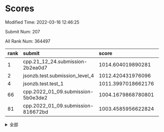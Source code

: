 # Scores

Modified Time: 2022-03-16 12:46:25

Submit Num: 207

All Rank Num: 364497

| rank |               submit               |       score        |       sigma        | pk_num |
| :--- | :--------------------------------- | :----------------- | :----------------- | :----- |
| 1    | cpp.21_12_24.submission-2b2ea0d7   | 1014.604019890281  | 0.8120071124070317 | 7045   |
| 2    | jsonzb.test.submission_level_4     | 1012.420431976096  | 0.7845522544480419 | 7047   |
| 4    | jsonzb.test.test_1                 | 1011.3997018662176 | 0.7854075404868709 | 7042   |
| 66   | cpp.2022_01_09.submission-5b0e3de2 | 1004.1679868780801 | 0.7162110796403653 | 7044   |
| 81   | cpp.2022_01_09.submission-816672bd | 1003.4585956622824 | 0.7158291625901007 | 7037   |


<details>
<summary>全部</summary>

| rank |                 submit                 |       score        |       sigma        | pk_num |
| :--- | :------------------------------------- | :----------------- | :----------------- | :----- |
| 1    | cpp.21_12_24.submission-2b2ea0d7       | 1014.604019890281  | 0.8120071124070317 | 7045   |
| 2    | jsonzb.test.submission_level_4         | 1012.420431976096  | 0.7845522544480419 | 7047   |
| 3    | gobigger.level_3.submission_level_3_47 | 1011.6634180546222 | 0.8008565501562366 | 7040   |
| 4    | jsonzb.test.test_1                     | 1011.3997018662176 | 0.7854075404868709 | 7042   |
| 5    | gobigger.level_3.submission_level_3_20 | 1011.3546279543286 | 0.745570624962423  | 7044   |
| 6    | gobigger.level_3.submission_level_3_10 | 1011.2944845472557 | 0.7759434074610523 | 7038   |
| 7    | gobigger.level_3.submission_level_3_24 | 1011.1700409244995 | 0.7795225747433396 | 7037   |
| 8    | gobigger.level_3.submission_level_3_3  | 1011.0615108573161 | 0.7730617477120175 | 7046   |
| 9    | gobigger.level_3.submission_level_3_12 | 1011.030452896916  | 0.7734463294140546 | 7043   |
| 10   | gobigger.level_3.submission_level_3_11 | 1010.9960432542063 | 0.7579773609692397 | 7043   |
| 11   | gobigger.level_3.submission_level_3_35 | 1010.8200748525073 | 0.7804291066621724 | 7042   |
| 12   | gobigger.level_3.submission_level_3_6  | 1010.7651699696456 | 0.7776482546715431 | 7044   |
| 13   | gobigger.level_3.submission_level_3_15 | 1010.7396153238083 | 0.7648335246465351 | 7045   |
| 14   | gobigger.level_3.submission_level_3_1  | 1010.7333244932261 | 0.748600895115321  | 7039   |
| 15   | gobigger.level_3.submission_level_3_9  | 1010.7122178800489 | 0.7506640508439348 | 7041   |
| 16   | gobigger.level_3.submission_level_3_45 | 1010.6331765459424 | 0.7621884349679142 | 7048   |
| 17   | gobigger.level_3.submission_level_3_18 | 1010.5961895230355 | 0.7729565522530119 | 7048   |
| 18   | gobigger.level_3.submission_level_3_7  | 1010.5353546006694 | 0.7764745538851511 | 7039   |
| 19   | gobigger.level_3.submission_level_3_33 | 1010.4416604184605 | 0.7567923245388478 | 7049   |
| 20   | gobigger.level_3.submission_level_3_39 | 1010.4390250760879 | 0.7587632867261972 | 7043   |
| 21   | gobigger.level_3.submission_level_3_38 | 1010.4155860347746 | 0.77154329076756   | 7039   |
| 22   | gobigger.level_3.submission_level_3_17 | 1010.3537805160164 | 0.7741693992456138 | 7045   |
| 23   | gobigger.level_3.submission_level_3_5  | 1010.3484464298367 | 0.7696625488820646 | 7039   |
| 24   | gobigger.level_3.submission_level_3_26 | 1010.3113999854422 | 0.7749270029827917 | 7045   |
| 25   | gobigger.level_3.submission_level_3_44 | 1010.3074980008299 | 0.7543467666003595 | 7047   |
| 26   | gobigger.level_3.submission_level_3_42 | 1010.2886886090728 | 0.7466443955878342 | 7046   |
| 27   | gobigger.level_3.submission_level_3_16 | 1010.2853491682064 | 0.7877743419139802 | 7049   |
| 28   | gobigger.level_3.submission_level_3_28 | 1010.2799964045107 | 0.7501537018635722 | 7048   |
| 29   | gobigger.level_3.submission_level_3_48 | 1010.2498106551928 | 0.7705315031014272 | 7045   |
| 30   | gobigger.level_3.submission_level_3_37 | 1010.2390753867844 | 0.7585038209970537 | 7044   |
| 31   | gobigger.level_3.submission_level_3_27 | 1010.1816733095444 | 0.7585465349722308 | 7050   |
| 32   | gobigger.level_3.submission_level_3_25 | 1010.1605939610481 | 0.7428088123635929 | 7042   |
| 33   | gobigger.level_3.submission_level_3_29 | 1010.0772499212451 | 0.7659466480716057 | 7041   |
| 34   | gobigger.level_3.submission_level_3_4  | 1010.0049957733168 | 0.7456583990639521 | 7043   |
| 35   | gobigger.level_3.submission_level_3_19 | 1009.9493622553076 | 0.7720570018774912 | 7045   |
| 36   | gobigger.level_3.submission_level_3_46 | 1009.9472656790064 | 0.7530782530936394 | 7042   |
| 37   | gobigger.level_3.submission_level_3_8  | 1009.9182807640716 | 0.7344126769685864 | 7049   |
| 38   | gobigger.level_3.submission_level_3_30 | 1009.862747633075  | 0.7596285199606374 | 7048   |
| 39   | gobigger.level_3.submission_level_3_40 | 1009.8098299135353 | 0.7397511462986207 | 7039   |
| 40   | gobigger.level_3.submission_level_3_2  | 1009.665201474361  | 0.7537761902247169 | 7045   |
| 41   | gobigger.level_3.submission_level_3_31 | 1009.6588635389923 | 0.7617360198250318 | 7044   |
| 42   | gobigger.level_3.submission_level_3_14 | 1009.6180131191809 | 0.7565472954826833 | 7040   |
| 43   | gobigger.level_3.submission_level_3_32 | 1009.5374448120855 | 0.7481261777086048 | 7041   |
| 44   | gobigger.level_3.submission_level_3_36 | 1009.4776422123309 | 0.7414289984011141 | 7046   |
| 45   | gobigger.level_3.submission_level_3_34 | 1009.3694934420668 | 0.7523509183343755 | 7047   |
| 46   | gobigger.level_3.submission_level_3_23 | 1009.3578434093075 | 0.7607383887725558 | 7043   |
| 47   | gobigger.level_3.submission_level_3_41 | 1009.3371690292947 | 0.758481117713637  | 7039   |
| 48   | gobigger.level_3.submission_level_3_22 | 1008.9986133524111 | 0.7563553082667988 | 7039   |
| 49   | gobigger.level_3.submission_level_3_13 | 1008.9632005543218 | 0.7404979972548766 | 7041   |
| 50   | gobigger.level_3.submission_level_3_21 | 1008.6059440655014 | 0.7347018055953669 | 7039   |
| 51   | gobigger.level_3.submission_level_3_0  | 1008.5191687239596 | 0.7428305462767513 | 7042   |
| 52   | gobigger.level_3.submission_level_3_43 | 1008.4822040304977 | 0.7548083519493624 | 7042   |
| 53   | gobigger.level_3.submission_level_3_49 | 1007.6325251866812 | 0.7350176494877053 | 7048   |
| 54   | gobigger.level_1.submission_level_1_29 | 1005.3937291083016 | 0.7216345474822234 | 7045   |
| 55   | gobigger.level_1.submission_level_1_43 | 1004.8710439122286 | 0.7228074831953222 | 7041   |
| 56   | gobigger.level_1.submission_level_1_44 | 1004.8337950911609 | 0.7255503724051021 | 7041   |
| 57   | gobigger.level_1.submission_level_1_1  | 1004.7449995153063 | 0.7052454334502665 | 7041   |
| 58   | gobigger.level_1.submission_level_1_18 | 1004.6956741079878 | 0.7261347813948069 | 7050   |
| 59   | gobigger.level_1.submission_level_1_46 | 1004.6023345958004 | 0.7273597399051296 | 7047   |
| 60   | gobigger.level_1.submission_level_1_38 | 1004.5412348659694 | 0.7246282428860896 | 7041   |
| 61   | gobigger.level_1.submission_level_1_22 | 1004.478030207923  | 0.7178007907909402 | 7045   |
| 62   | gobigger.level_1.submission_level_1_37 | 1004.4776785978949 | 0.7231807229303513 | 7042   |
| 63   | gobigger.level_1.submission_level_1_14 | 1004.467568572816  | 0.7242323814634424 | 7043   |
| 64   | gobigger.level_1.submission_level_1_47 | 1004.2332241472184 | 0.7236979511863383 | 7044   |
| 65   | gobigger.level_1.submission_level_1_12 | 1004.2027710389433 | 0.7194672750821696 | 7047   |
| 66   | cpp.2022_01_09.submission-5b0e3de2     | 1004.1679868780801 | 0.7162110796403653 | 7044   |
| 67   | gobigger.level_1.submission_level_1_19 | 1004.1555400448468 | 0.7285394033696305 | 7044   |
| 68   | gobigger.level_1.submission_level_1_6  | 1004.130897382046  | 0.7235170781628677 | 7035   |
| 69   | gobigger.level_1.submission_level_1_8  | 1004.1229621942311 | 0.725426640732038  | 7042   |
| 70   | gobigger.level_1.submission_level_1_42 | 1003.9785088637875 | 0.7145821127020267 | 7042   |
| 71   | gobigger.level_1.submission_level_1_23 | 1003.899653265576  | 0.7279268703016035 | 7045   |
| 72   | gobigger.level_1.submission_level_1_7  | 1003.8497273424301 | 0.713035136023063  | 7043   |
| 73   | gobigger.level_1.submission_level_1_10 | 1003.8169624643878 | 0.7144599566827985 | 7037   |
| 74   | gobigger.level_1.submission_level_1_28 | 1003.7209299702752 | 0.7143753587372995 | 7045   |
| 75   | gobigger.level_1.submission_level_1_4  | 1003.7085473658555 | 0.704361945178636  | 7036   |
| 76   | gobigger.level_1.submission_level_1_34 | 1003.6006388036567 | 0.7189522348380863 | 7043   |
| 77   | gobigger.level_1.submission_level_1_24 | 1003.5753967249469 | 0.7214333130756848 | 7041   |
| 78   | gobigger.level_1.submission_level_1_31 | 1003.548886473596  | 0.7166551927296475 | 7042   |
| 79   | gobigger.level_1.submission_level_1_16 | 1003.4765505622853 | 0.7098061714071067 | 7049   |
| 80   | gobigger.level_1.submission_level_1_13 | 1003.4702730419809 | 0.7170882608548921 | 7037   |
| 81   | cpp.2022_01_09.submission-816672bd     | 1003.4585956622824 | 0.7158291625901007 | 7037   |
| 82   | gobigger.level_1.submission_level_1_41 | 1003.4474182401078 | 0.7122472499787584 | 7044   |
| 83   | gobigger.level_1.submission_level_1_26 | 1003.383887811993  | 0.716722014497529  | 7042   |
| 84   | gobigger.level_1.submission_level_1_15 | 1003.2547401700491 | 0.725273978810949  | 7047   |
| 85   | gobigger.level_1.submission_level_1_21 | 1003.2499410312964 | 0.728682108062732  | 7044   |
| 86   | gobigger.level_1.submission_level_1_49 | 1003.1775495454384 | 0.7120803303800992 | 7047   |
| 87   | gobigger.level_1.submission_level_1_48 | 1003.1696299932336 | 0.7097057552565381 | 7045   |
| 88   | gobigger.level_1.submission_level_1_2  | 1003.0534184531897 | 0.7266453321694151 | 7044   |
| 89   | gobigger.level_1.submission_level_1_3  | 1003.0257151853118 | 0.7223042439704915 | 7043   |
| 90   | gobigger.level_1.submission_level_1_40 | 1002.9989912166205 | 0.7247375712434537 | 7044   |
| 91   | gobigger.level_1.submission_level_1_35 | 1002.9590578776166 | 0.7086629208933852 | 7049   |
| 92   | gobigger.level_1.submission_level_1_11 | 1002.952054408414  | 0.7216556645254911 | 7044   |
| 93   | gobigger.level_1.submission_level_1_45 | 1002.9212195204652 | 0.7188411140792448 | 7045   |
| 94   | gobigger.level_1.submission_level_1_25 | 1002.8118125611859 | 0.7196280809135249 | 7041   |
| 95   | gobigger.level_1.submission_level_1_32 | 1002.7840372159317 | 0.7160594021218791 | 7053   |
| 96   | gobigger.level_1.submission_level_1_20 | 1002.7494407058081 | 0.7202502529927659 | 7045   |
| 97   | gobigger.level_1.submission_level_1_5  | 1002.7433237994275 | 0.7141236022813551 | 7046   |
| 98   | gobigger.level_1.submission_level_1_36 | 1002.6785231759286 | 0.7188187949901551 | 7045   |
| 99   | gobigger.level_1.submission_level_1_9  | 1002.6703115681468 | 0.7060390039152812 | 7043   |
| 100  | gobigger.level_1.submission_level_1_39 | 1002.5590916109389 | 0.7182080333125976 | 7043   |
| 101  | gobigger.level_1.submission_level_1_0  | 1002.5555937572377 | 0.7161020116065917 | 7048   |
| 102  | gobigger.level_1.submission_level_1_33 | 1002.546799573805  | 0.7141375625125491 | 7045   |
| 103  | gobigger.level_1.submission_level_1_30 | 1002.2782586380216 | 0.7142781331064612 | 7044   |
| 104  | gobigger.level_1.submission_level_1_17 | 1002.2656233354621 | 0.7128070530847781 | 7046   |
| 105  | gobigger.level_1.submission_level_1_27 | 1002.1012047317768 | 0.7146910585230765 | 7042   |
| 106  | gobigger.random.submission_random_47   | 997.3952599676146  | 0.7114852497093147 | 7043   |
| 107  | gobigger.random.submission_random_8    | 997.3273560045657  | 0.7025551620748753 | 7044   |
| 108  | gobigger.random.submission_random_48   | 997.0057665759123  | 0.6971834588299378 | 7040   |
| 109  | gobigger.random.submission_random_20   | 996.9827242048467  | 0.7194538185250126 | 7046   |
| 110  | gobigger.random.submission_random_35   | 996.9501202377681  | 0.7023112718380293 | 7039   |
| 111  | gobigger.random.submission_random_34   | 996.9004712620049  | 0.7228965940030987 | 7044   |
| 112  | gobigger.random.submission_random_43   | 996.7849156246307  | 0.7170864082128074 | 7043   |
| 113  | gobigger.random.submission_random_41   | 996.7188289707881  | 0.7189727671080111 | 7043   |
| 114  | gobigger.random.submission_random_37   | 996.6040231924263  | 0.7182243733055169 | 7046   |
| 115  | gobigger.random.submission_random_4    | 996.5847016152323  | 0.7094796379430154 | 7038   |
| 116  | gobigger.random.submission_random_2    | 996.5146327949581  | 0.7249166274943878 | 7048   |
| 117  | gobigger.random.submission_random_30   | 996.5048951011191  | 0.7145120167379192 | 7044   |
| 118  | gobigger.random.submission_random_49   | 996.4787226793163  | 0.7068447610155777 | 7047   |
| 119  | gobigger.random.submission_random_27   | 996.3856997897155  | 0.706675964012358  | 7044   |
| 120  | gobigger.random.submission_random_36   | 996.2856832246719  | 0.7258947138324566 | 7045   |
| 121  | gobigger.random.submission_random_0    | 996.2268190419699  | 0.7130954015943648 | 7045   |
| 122  | gobigger.random.submission_random_45   | 996.1886374778694  | 0.71580151593892   | 7039   |
| 123  | gobigger.random.submission_random_19   | 996.066274714156   | 0.7063437515061909 | 7042   |
| 124  | gobigger.random.submission_random_14   | 996.0645641655639  | 0.7069093357138742 | 7043   |
| 125  | gobigger.random.submission_random_22   | 996.0505298636754  | 0.698056274418181  | 7044   |
| 126  | gobigger.random.submission_random_31   | 995.9713764089887  | 0.718924481004635  | 7045   |
| 127  | gobigger.random.submission_random_21   | 995.9544579042682  | 0.7094251900372239 | 7041   |
| 128  | gobigger.random.submission_random_39   | 995.929264682789   | 0.7184928225025758 | 7044   |
| 129  | gobigger.random.submission_random_28   | 995.9287811495568  | 0.7154824215241238 | 7046   |
| 130  | gobigger.random.submission_random_33   | 995.8981792439565  | 0.7110635359408023 | 7040   |
| 131  | gobigger.random.submission_random_42   | 995.8978345626665  | 0.7139534484223735 | 7044   |
| 132  | gobigger.random.submission_random_18   | 995.7769979132728  | 0.7074921715504275 | 7046   |
| 133  | gobigger.random.submission_random_23   | 995.7569678582146  | 0.7017965344023255 | 7042   |
| 134  | gobigger.random.submission_random_10   | 995.6994800874176  | 0.7272566813602959 | 7047   |
| 135  | gobigger.random.submission_random_26   | 995.6983744323483  | 0.7151716894032756 | 7046   |
| 136  | gobigger.random.submission_random_44   | 995.6565039339312  | 0.7019401077897639 | 7045   |
| 137  | gobigger.random.submission_random_38   | 995.6384351306385  | 0.7226948595787543 | 7042   |
| 138  | gobigger.random.submission_random_29   | 995.589902748938   | 0.7136665329692822 | 7046   |
| 139  | gobigger.random.submission_random_25   | 995.5719329585639  | 0.7085203030883289 | 7048   |
| 140  | gobigger.random.submission_random_17   | 995.5189037171151  | 0.7085500904889438 | 7036   |
| 141  | gobigger.random.submission_random_5    | 995.4721289697554  | 0.7185156195791906 | 7039   |
| 142  | gobigger.random.submission_random_46   | 995.4355683727938  | 0.7136754882742319 | 7045   |
| 143  | gobigger.random.submission_random_3    | 995.3648905540439  | 0.7089669807096948 | 7045   |
| 144  | gobigger.random.submission_random_24   | 995.3539687858436  | 0.7149972447677557 | 7039   |
| 145  | gobigger.random.submission_random_1    | 995.2560370447814  | 0.7075409614482127 | 7048   |
| 146  | gobigger.random.submission_random_9    | 995.233245327586   | 0.7086891627196297 | 7044   |
| 147  | gobigger.random.submission_random_11   | 995.2327327189086  | 0.7113985025512246 | 7042   |
| 148  | gobigger.random.submission_random_13   | 995.2309536099209  | 0.7052635222363941 | 7046   |
| 149  | gobigger.random.submission_random_15   | 995.229364935334   | 0.7154347532839294 | 7045   |
| 150  | gobigger.random.submission_random_32   | 995.216251514079   | 0.7122333471783405 | 7037   |
| 151  | gobigger.random.submission_random_12   | 995.0063691218495  | 0.7323095433838908 | 7045   |
| 152  | gobigger.random.submission_random_16   | 994.9997662158852  | 0.7145349418235301 | 7045   |
| 153  | gobigger.random.submission_random_40   | 994.9116773118009  | 0.7120941140381696 | 7050   |
| 154  | gobigger.random.submission_random_6    | 994.7847604349205  | 0.7121553289874473 | 7047   |
| 155  | gobigger.random.submission_random_7    | 994.4071909377735  | 0.7310712987409779 | 7043   |
| 156  | gobigger.level_2.submission_level_2_24 | 994.0874712047041  | 0.7351963332522702 | 7043   |
| 157  | gobigger.level_2.submission_level_2_29 | 993.9692661821555  | 0.7292482612743938 | 7045   |
| 158  | gobigger.level_2.submission_level_2_16 | 993.4164256325541  | 0.7346065656541367 | 7044   |
| 159  | gobigger.level_2.submission_level_2_46 | 993.3919145120983  | 0.7332334158118559 | 7039   |
| 160  | gobigger.level_2.submission_level_2_30 | 993.2473763577291  | 0.7265687941700698 | 7043   |
| 161  | gobigger.level_2.submission_level_2_14 | 993.2028840115017  | 0.7397933724711615 | 7041   |
| 162  | gobigger.level_2.submission_level_2_4  | 993.1090580483384  | 0.732629751237425  | 7044   |
| 163  | gobigger.level_2.submission_level_2_11 | 993.0515935714216  | 0.7472981139989776 | 7038   |
| 164  | gobigger.level_2.submission_level_2_13 | 992.8061438412024  | 0.7364676213612074 | 7041   |
| 165  | gobigger.level_2.submission_level_2_2  | 992.6936904839591  | 0.7446343528955933 | 7045   |
| 166  | gobigger.level_2.submission_level_2_9  | 992.6499708474778  | 0.7483534935755509 | 7047   |
| 167  | gobigger.level_2.submission_level_2_40 | 992.6238155627266  | 0.7256355503525409 | 7043   |
| 168  | gobigger.level_2.submission_level_2_35 | 992.6066603690075  | 0.7459174508696906 | 7042   |
| 169  | gobigger.level_2.submission_level_2_10 | 992.5015312023824  | 0.7367255075655955 | 7044   |
| 170  | gobigger.level_2.submission_level_2_41 | 992.4057021964351  | 0.7405022877979133 | 7042   |
| 171  | gobigger.level_2.submission_level_2_23 | 992.2167233376634  | 0.7457740392465758 | 7042   |
| 172  | gobigger.level_2.submission_level_2_42 | 992.1833493883071  | 0.7252249446403447 | 7046   |
| 173  | gobigger.level_2.submission_level_2_39 | 992.1705284716268  | 0.7579115558489922 | 7038   |
| 174  | gobigger.level_2.submission_level_2_49 | 992.1598402632318  | 0.7455218301952359 | 7046   |
| 175  | gobigger.level_2.submission_level_2_45 | 992.0418270077965  | 0.7442990516100771 | 7046   |
| 176  | gobigger.level_2.submission_level_2_48 | 992.0151687516523  | 0.7625150668534514 | 7043   |
| 177  | gobigger.level_2.submission_level_2_8  | 991.8664085704481  | 0.7698207203636285 | 7044   |
| 178  | gobigger.level_2.submission_level_2_37 | 991.8604558534491  | 0.7455593373192121 | 7046   |
| 179  | gobigger.level_2.submission_level_2_5  | 991.8363717667127  | 0.7482794051546543 | 7043   |
| 180  | gobigger.level_2.submission_level_2_17 | 991.8284536563843  | 0.7427756169364111 | 7043   |
| 181  | gobigger.level_2.submission_level_2_33 | 991.8230616384311  | 0.7504214122682299 | 7041   |
| 182  | gobigger.level_2.submission_level_2_12 | 991.7252872886999  | 0.7627319653127635 | 7041   |
| 183  | gobigger.level_2.submission_level_2_26 | 991.6182713549274  | 0.7601209142201288 | 7043   |
| 184  | gobigger.level_2.submission_level_2_15 | 991.5826334079893  | 0.7413548501844122 | 7049   |
| 185  | gobigger.level_2.submission_level_2_6  | 991.5468385427475  | 0.7343987035015539 | 7040   |
| 186  | gobigger.level_2.submission_level_2_18 | 991.5152712997282  | 0.7345806847357389 | 7041   |
| 187  | gobigger.level_2.submission_level_2_44 | 991.501190488516   | 0.7637175750261346 | 7042   |
| 188  | gobigger.level_2.submission_level_2_19 | 991.4622017370459  | 0.7586818835601734 | 7051   |
| 189  | gobigger.level_2.submission_level_2_36 | 991.3621662077446  | 0.7614645247632535 | 7042   |
| 190  | gobigger.level_2.submission_level_2_27 | 991.3407562822334  | 0.7517841851508265 | 7040   |
| 191  | gobigger.level_2.submission_level_2_22 | 991.287241168021   | 0.7481674102170812 | 7041   |
| 192  | gobigger.level_2.submission_level_2_20 | 991.2580791180285  | 0.7525929083147535 | 7042   |
| 193  | gobigger.level_2.submission_level_2_3  | 991.2316220409615  | 0.7795288443581913 | 7048   |
| 194  | gobigger.level_2.submission_level_2_25 | 991.1957665070239  | 0.7514958843094569 | 7037   |
| 195  | gobigger.level_2.submission_level_2_1  | 991.1642979326177  | 0.7518288749284676 | 7048   |
| 196  | gobigger.level_2.submission_level_2_7  | 991.133534018362   | 0.7686970804181951 | 7041   |
| 197  | gobigger.level_2.submission_level_2_38 | 991.1146446309057  | 0.7722196140130821 | 7046   |
| 198  | gobigger.level_2.submission_level_2_31 | 991.1132620349427  | 0.7774135166595475 | 7040   |
| 199  | gobigger.level_2.submission_level_2_47 | 990.9814096775801  | 0.7509890733666289 | 7041   |
| 200  | gobigger.level_2.submission_level_2_0  | 990.9184900620843  | 0.7548318305661564 | 7046   |
| 201  | gobigger.level_2.submission_level_2_28 | 990.8222931265601  | 0.7490209112242155 | 7045   |
| 202  | gobigger.level_2.submission_level_2_43 | 990.1835533647014  | 0.7777615767020797 | 7046   |
| 203  | gobigger.level_2.submission_level_2_34 | 989.7391444076812  | 0.78708495540828   | 7041   |
| 204  | gobigger.level_2.submission_level_2_32 | 989.677058847118   | 0.7846172159773878 | 7036   |
| 205  | gobigger.level_2.submission_level_2_21 | 989.6515177553907  | 0.7635337125189787 | 7041   |
| 206  | gobigger.none.submission_none_0        | 978.8738850710421  | 1.1840800029415806 | 7042   |
| 207  | gobigger.none.submission_none_1        | 973.9411142873398  | 1.716196920533501  | 7044   |

</details>